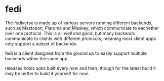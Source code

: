 # fedi

The fediverse is made up of various servers running different backends, such as Mastodon, Pleroma and Misskey, which communicate to eachother over one protocol. This is all well and good, but many backends communicate to clients with different protocols, meaning most client apps only support a subset of backends.

fedi is a client designed from the ground up to easily support multiple backends within the same app.

releases holds apks built every now and then, though for the latest build it may be better to build it yourself for now.